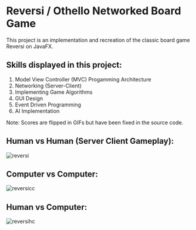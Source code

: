# Reversi / Othello Networked Board Game

This project is an implementation and recreation of the classic board game Reversi on JavaFX.

## Skills displayed in this project:
1. Model View Controller (MVC) Progamming Architecture
2. Networking (Server-Client)
3. Implementing Game Algorithms
4. GUI Design 
5. Event Driven Programming
6. AI Implementation

Note: Scores are flipped in GIFs but have been fixed in the source code. 

## Human vs Human (Server Client Gameplay):
![reversi](https://user-images.githubusercontent.com/31720526/84216249-c9b5f300-aa7d-11ea-9efc-fc32d3ec4d07.gif)

## Computer vs Computer:
![reversicc](https://user-images.githubusercontent.com/31720526/84216255-cc184d00-aa7d-11ea-901a-5ab478c1cc03.gif)

## Human vs Computer:
![reversihc](https://user-images.githubusercontent.com/31720526/84216257-cd497a00-aa7d-11ea-81c5-cab22bc7e63b.gif)
